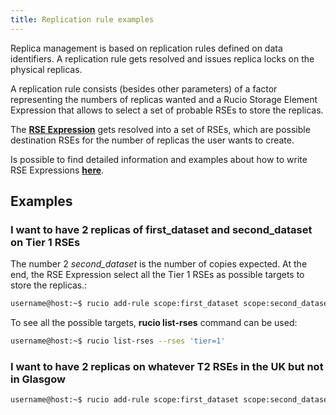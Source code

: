 ```yaml
---
title: Replication rule examples
---
```


Replica management is based on replication rules defined on data identifiers. A
replication rule gets resolved and issues replica locks on the physical
replicas.

A replication rule consists (besides other parameters) of a factor representing
the numbers of replicas wanted and a Rucio Storage Element Expression that
allows to select a set of probable RSEs to store the replicas.

The [__RSE Expression__](rse_expressions.md) gets resolved into a set of RSEs,
which are possible destination RSEs for the number of replicas the user wants to
create.

Is possible to find detailed information and examples about how to write RSE
Expressions [__here__](rse_expressions.md).

## Examples

### I want to have 2 replicas of first_dataset and second_dataset on Tier 1 RSEs

The number 2 *second_dataset* is the number of copies expected. At the end, the
RSE Expression select all the Tier 1 RSEs as possible targets to store the
replicas.:

```bash
username@host:~$ rucio add-rule scope:first_dataset scope:second_dataset 2 'tier=1'
```

To see all the possible targets, **rucio list-rses** command can be used:

```bash
username@host:~$ rucio list-rses --rses 'tier=1'
```

### I want to have 2 replicas on whatever T2 RSEs in the UK but not in Glasgow

```bash
username@host:~$ rucio add-rule scope:first_dataset scope:second_dataset 2 'country=uk\site=GLASGOW'
```
